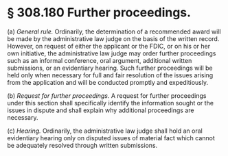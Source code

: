 # § 308.180   Further proceedings.

(a) *General rule.* Ordinarily, the determination of a recommended award will be made by the administrative law judge on the basis of the written record. However, on request of either the applicant or the FDIC, or on his or her own initiative, the administrative law judge may order further proceedings such as an informal conference, oral argument, additional written submissions, or an evidentiary hearing. Such further proceedings will be held only when necessary for full and fair resolution of the issues arising from the application and will be conducted promptly and expeditiously. 


(b) *Request for further proceedings.* A request for further proceedings under this section shall specifically identify the information sought or the issues in dispute and shall explain why additional proceedings are necessary. 


(c) *Hearing.* Ordinarily, the administrative law judge shall hold an oral evidentiary hearing only on disputed issues of material fact which cannot be adequately resolved through written submissions. 




